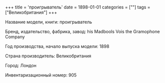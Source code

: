 +++
title = 'проигрыватель'
date = 1898-01-01
categories = [""]
tags = ["Великобритания"]
+++

Название модели, книги: проигрыватель

Бренд, издательство, фабрика, завод: his Madbools Vois the Gramophone Company

Год производства, начало выпуска модели: 1898

Страна производитель: Великобритания

Город: Лондон

Инвентаризационный номер: 905

